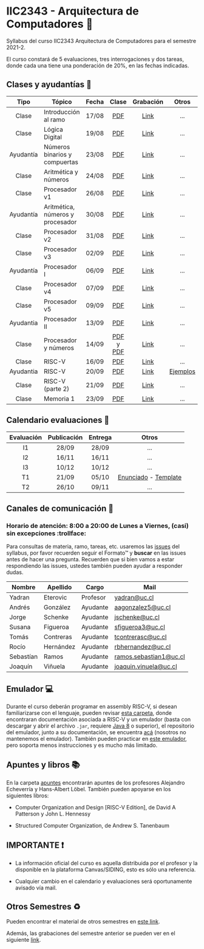 # IIC2343 - Arquitectura de Computadores :abacus:

Syllabus del curso IIC2343 Arquitectura de Computadores para el semestre 2021-2. 

El curso constará de 5 evaluaciones, tres interrogaciones y dos tareas, donde cada una tiene una ponderación de 20%, en las fechas indicadas.

## Clases y ayudantías 🏫

| Tipo  | Tópico                             | Fecha        | Clase  | Grabación | Otros |
| :-:   | -                                  | :-:          | :-:    | :-:       | :-:   |
| Clase   | Introducción al ramo             | 17/08        |  [PDF](../../tree/master/Clases/00-presentation.pdf)  | [Link](https://drive.google.com/file/d/1l5in7s6GEZ05tGA8-FGFCv2w2lyNYfEg/view)  | ...   |
| Clase   | Lógica Digital         | 19/08        | [PDF](../../tree/master/Clases/01-Logica_Digital.pdf)  | [Link](https://drive.google.com/file/d/1KCKW-J6-cmE2OoRG2_cT68LZWzryywY-/view?usp=sharing)  | ...   |
| Ayudantía | Números binarios y compuertas | 23/08 | [PDF](https://github.com/IIC2343/Syllabus-2021-2-S1/blob/main/Ayudantias/Ayudant%C3%ADa%231.pdf)    | [Link](https://drive.google.com/drive/folders/1YNourSBCk6hASioBES9AyUBm9Hq-OS_Q?usp=sharing)       | ... |
| Clase   | Aritmética y números         | 24/08        | [PDF](../../tree/master/Clases/02-aritmértica&números.pdf)  | [Link](https://drive.google.com/file/d/1QN8SBEfHUTDWXJYApfndx1_1Z6VKSfLZ/view?usp=sharing) | ...   |
| Clase   | Procesador v1         | 26/08        | [PDF](../../tree/master/Clases/03-procesador-v1.pdf)  | [Link](https://drive.google.com/file/d/1EPzXh9Flr7SN89CIZBQFoCFlx43leImI/view?usp=sharing) | ...   |
| Ayudantía | Aritmética, números y procesador | 30/08 | [PDF](../../tree/master/Ayudantias/Ayudantia%232.pdf)    |  [Link](https://drive.google.com/file/d/1app7-Aoqb36ogvCb2ac91E1lZnDQdId9/view?usp=sharing)    | ... |
| Clase   | Procesador v2         | 31/08        | [PDF](../../tree/master/Clases/03-procesador-v1.pdf)  | [Link](https://drive.google.com/file/d/1z6FdWGemL_wrdX9CKRfll08r7WNunfIf/view?usp=sharing) | ...   |
| Clase   | Procesador v3         | 02/09        | [PDF](../../tree/master/Clases/03-procesador-v1.pdf)  | [Link](https://drive.google.com/file/d/15qlzjhOU-ibD0j2OuRZmqyfRiGgafgk-/view?usp=sharing) | ...   |
| Ayudantía | Procesador I | 06/09 | [PDF](https://github.com/IIC2343/Syllabus-2021-2-S1/blob/main/Ayudantias/Ayudant%C3%ADa%203%20(3).pdf) | [Link](https://drive.google.com/file/d/1zFhwi3sY607cIBe1Zqlyoc9N1VcaWxI0/view?usp=sharing) | ...   |
| Clase   | Procesador v4         | 07/09        | [PDF](../../tree/master/Clases/03-procesador-v1.pdf)  | [Link](https://drive.google.com/file/d/1MGq8cx0xFwTstrib8iieAjdofGmdeb04/view?usp=sharing) | ...   |
| Clase   | Procesador v5         | 09/09        | [PDF](../../tree/master/Clases/03-procesador-v1.pdf)  | [Link](https://drive.google.com/file/d/1OZwa9JdChx59N00kLl7oMyVrP5_YAtMB/view?usp=sharing) | ...   |
| Ayudantia | Procesador II | 13/09 | [PDF](https://github.com/IIC2343/Syllabus-2021-2-S1/blob/main/Ayudantias/Ayudantia%234.pdf) | [Link](https://drive.google.com/file/d/19rLbUdX4_n5nAavZJyjVYaMmGSXYuH_i/view?usp=sharing) | ... |
| Clase   | Procesador y números  | 14/09        | [PDF](../../tree/master/Clases/03-procesador-v1.pdf) y [PDF](../../tree/master/Clases/02-aritmértica&números.pdf)  | [Link](https://drive.google.com/file/d/1AOPGMDPlEJK7SB0hXq_QhQRFWoqtRuCc/view?usp=sharing) | ...   |
| Clase   | RISC-V  | 16/09        | [PDF](../../tree/master/Clases/04-InstruccionesRISC-V.pdf) | [Link](https://drive.google.com/file/d/1Xi0-MVcPhhdbe5VzQnrvjF5ghVcXewOE/view?usp=sharing) | ...   |
| Ayudantia | RISC-V | 20/09 | [PDF](https://github.com/IIC2343/Syllabus-2021-2-S1/blob/main/Ayudantias/Ayudantia%235.pdf) | [Link](https://drive.google.com/file/d/1WkjmRRtAXYHGT0x4qmeHztKBu43kcfWz/view?usp=sharing) | [Ejemplos](https://github.com/IIC2343/Syllabus-2021-2-S1/tree/main/Extras/AyRiscv)
| Clase   | RISC-V (parte 2) | 21/09        | [PDF](../../tree/master/Clases/05-InstruccionesRISC-V-p2.pdf) | [Link](https://drive.google.com/file/d/1Q_RE6obfmsc-5-4TXYqIO9ROBqMKQWYU/view?usp=sharing)  | ...   |
| Clase   | Memoria 1 | 23/09        | [PDF](../../tree/master/Clases/Memoria-I.pdf) | [Link](https://drive.google.com/file/d/1hr94T_xEZv8nLl_iUWOV6D2h0VIAgLep/view?usp=sharing) | ...   |


## Calendario evaluaciones 📄

| Evaluación | Publicación | Entrega | Otros |
| :-:        | :-:         | :-:     | :-:   |
| I1 | 28/09 | 28/09 | ... |
| I2 | 16/11 | 16/11 | ...|
| I3 | 10/12 | 10/12 | ...|
| T1 | 21/09 | 05/10 | [Enunciado](../../tree/master/Tareas/T1/Enunciado_T1_v2.pdf) - [Template](../../tree/master/Tareas/T1/template_T1.txt)|
| T2 | 26/10 | 09/11 | ...|

## Canales de comunicación 📩
    
### Horario de atención: 8:00 a 20:00 de Lunes a Viernes, (casi) sin excepciones :trollface:

Para consultas de materia, ramo, tareas, etc. usaremos las [issues](https://github.com/IIC2343/Syllabus-2021-2-S1/issues) del syllabus, por favor recuerden seguir el Formato™ y **buscar** en las issues antes de hacer una pregunta. Recuerden que si bien vamos a estar respondiendo las issues, ustedes también pueden ayudar a responder dudas.

| Nombre | Apellido | Cargo | Mail |
| --- | --- | --- | --- |
| Yadran | Eterovic | Profesor | yadran@uc.cl |
| Andrés | González | Ayudante | aagonzalez5@uc.cl |
| Jorge | Schenke | Ayudante | jschenke@uc.cl |
| Susana | Figueroa | Ayudante | sfigueroa3@uc.cl |
| Tomás | Contreras | Ayudante | tcontrerasc@uc.cl |
| Rocío | Hernández | Ayudante | rbhernandez@uc.cl |
| Sebastían | Ramos | Ayudante | ramos.sebastian1@uc.cl |
| Joaquín | Viñuela | Ayudante | joaquin.vinuela@uc.cl |

## Emulador 💻

Durante el curso deberán programar en assembly RISC-V, si desean familiarizarse con el lenguaje, pueden revisar [esta carpeta](../../tree/master/Emulador), donde encontraran documentación asociada a RISC-V y un emulador (basta con descargar y abrir el archivo `.jar`, requiere [Java 8](https://www.java.com/en/download/) o superior), el repositorio del emulador, junto a su documentación, se encuentra [acá](https://github.com/TheThirdOne/rars) (nosotros no mantenemos el emulador). También pueden practicar en [este emulador](https://www.cs.cornell.edu/courses/cs3410/2019sp/riscv/interpreter/), pero soporta menos instrucciones y es mucho más limitado.

## Apuntes y libros 📚

En la carpeta [apuntes](../../tree/master/Apuntes) encontrarán apuntes de los profesores Alejandro Echeverría y Hans-Albert Löbel. También pueden apoyarse en los siguientes libros:

- Computer Organization and Design [RISC-V Edition], de David A Patterson y John L. Hennessy

- Structured Computer Organization, de Andrew S. Tanenbaum

## IMPORTANTE ❗

- La información oficial del curso es aquella distribuida por el profesor y la disponible en la plataforma Canvas/SIDING, esto es sólo una referencia.

- Cualquier cambio en el calendario y evaluaciones será oportunamente avisado vía mail.


## Otros Semestres ♻

Pueden encontrar el material de otros semestres en [este link](https://github.com/IIC2343/Syllabus-anteriores).

Además, las grabaciones del semestre anterior se pueden ver en el siguiente [link](https://github.com/IIC2343/Syllabus-2021-2-S1/blob/main/grabaciones_2021_1.md).
